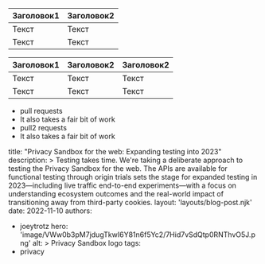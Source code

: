 | Заголовок1  | Заголовок2  |
| ----------- | ----------- |
| Текст       | Текст       |
| Текст       | Текст       |

| Заголовок1  | Заголовок2  | Заголовок2|
| ----------- | ------------|---------- |
| Текст       | Текст       | Текст     |
| Текст       | Текст       | Текст     |

- pull requests
- It also takes a fair bit of work
- pull2 requests
- It also takes a fair bit of work

title: "Privacy Sandbox for the web: Expanding testing into 2023"
description: >
  Testing takes time. We're taking a deliberate approach to testing the Privacy
  Sandbox for the web. The APIs are available for functional testing through
  origin trials sets the stage for expanded testing in 2023—including live
  traffic end-to-end experiments—with a focus on understanding ecosystem
  outcomes and the real-world impact of transitioning away from third-party
  cookies.
layout: 'layouts/blog-post.njk'
date: 2022-11-10
authors:
  - joeytrotz
hero: 'image/VWw0b3pM7jdugTkwI6Y81n6f5Yc2/7Hid7vSdQtp0RNThvO5J.png'
alt: >
  Privacy Sandbox logo
tags:
  - privacy

